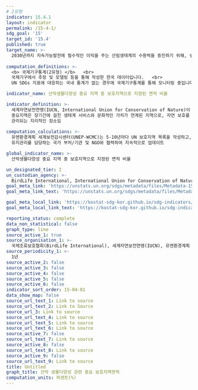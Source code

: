 ```yaml
---
# 2유형 
indicator: 15.4.1
layout: indicator
permalink: /15-4-1/
sdg_goal: '15'
target_id: '15.4'
published: true
target_name: >-
  2030년까지 지속가능발전에 필수적인 이익을 주는 산림생태계의 수용력을 증진하기 위해, 생물다양성을 포함한 산림 생태계 보존을 보장
  
computation_definitions: >-
  <b> 국제기구통계(2유형) </b>   <br>
  국제기구에서 추정 및 모델링 등을 통해 작성한 한국 데이터입니다.   <br>
  UN SDGs 지표에 대응하는 국내 통계가 없는 경우에 국제기구통계를 통해 모니터링 중입니다. 

indicator_name: 산악생물다양성 중요 지역 중 보호지역으로 지정된 면적 비율

indicator_definition: >-
  세계자연보전연맹(IUCN, International Union for Conservation of Nature)이 지정한 중요지역 중 산악생물다양성을 위해 보호지역으로 설정된 지역의 비중. <br>
  중요지역은 장기간에 걸친 생태계 서비스와 문화적인 가치가 연계된 지역으로, 자연 보호를 달성하기 위하여 법적 혹은 다른 방법들을 통해 명확하게 정의되며 확실한 목적 하에
  관리되는 지리적인 장소임
  
computation_calculations: >-
  유엔환경계획 세계보전감시센터(UNEP-WCMC)는 5-10년마다 UN 보호지역 목록을 작성하고, 중간 기간 동안 보호구역의 지정 및 
  유지관리를 담당하는 국가 부처/기관 및 NGO와 협력하여 지속적으로 업데이트

global_indicator_name: >-
  산악생물다양성 중요 지역 중 보호지역으로 지정된 면적 비율

un_designated_tier: I
un_custodian_agency: >-
  BirdLife International, International Union for Conservation of Nature(IUCN), UN Environment Programme World Conservation Monitoring Centre(UNEP-WCMC)
goal_meta_link: 'https://unstats.un.org/sdgs/metadata/files/Metadata-15-04-01.pdf'
goal_meta_link_text: 'https://unstats.un.org/sdgs/metadata/files/Metadata-15-04-01.pdf'

goal_meta_local_link: 'https://kostat-sdg-kor.github.io/sdg-indicators/public/data/Metadata-15-04-01_KOR.pdf'
goal_meta_local_link_text: 'https://kostat-sdg-kor.github.io/sdg-indicators/public/data/Metadata-15-04-01_KOR.pdf'

reporting_status: complete
data_non_statistical: false
graph_type: line
source_active_1: true
source_organisation_1: >-
  국제조류보호협회(BirdLife International), 세계자연보전연맹(IUCN), 유엔환경계획 세계보전감시센터(UNEP-WCMC)
source_periodicity_1: >-
  1년
source_active_2: false
source_active_3: false
source_active_4: false
source_active_5: false
source_active_6: false
indicator_sort_order: 15-04-01
data_show_map: false
source_url_text_1: Link to source
source_url_text_2: Link to Source
source_url_3: Link to source
source_url_text_4: Link to source
source_url_text_5: Link to source
source_url_text_6: Link to source
source_active_7: false
source_url_text_7: Link to source
source_active_8: false
source_url_text_8: Link to source
source_active_9: false
source_url_text_9: Link to source
title: Untitled
graph_title: 산악 생물다양성 관련 중요 보호지역면적
computation_units: 퍼센트(%)
---
```


